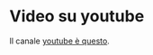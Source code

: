 
# Video su youtube

Il canale [youtube è questo](https://www.youtube.com/playlist?list=PLbPU2yGX_wU2EX4fNuLyaNUcgL5It2ID8).
